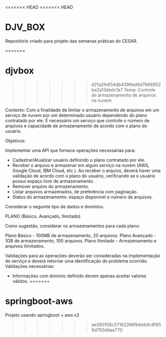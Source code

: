 <<<<<<< HEAD
<<<<<<< HEAD
# DJV_BOX
Repositório criado para projeto das semanas práticas do CESAR.

=======
# djvbox
>>>>>>> d21a2fe654db4399ed6d7668952ba2a13dedc1a7
Tema: Controle de armazenamento de arquivos na nuvem

Contexto: Com a finalidade de limitar o armazenamento de arquivos em um serviço de nuvem por um determinado usuário dependendo do plano contratado por ele. É necessário um serviço que controle o número de arquivos e capacidade de armazenamento de acordo com o plano do usuário.

Objetivos: 

Implementar uma API que fornece operações necessárias para:

- Cadastrar/Atualizar usuário definindo o plano contratado por ele.
- Receber o arquivo e armazenar em algum serviço na nuvem (AWS, Google Cloud, IBM Cloud, etc.). Ao receber o arquivo, deverá haver uma validação de acordo com o plano do usuário, verificando se o usuário possui espaço livre de armazenamento.
- Remover arquivo do armazenamento.
- Listar arquivos armazenados, de preferência com paginação.
- Status do armazenamento: espaço disponível e número de arquivos.

Considerar o seguinte tipo de dados e domínios.

PLANO (Básico, Avançado, Ilimitado)

Como sugestão, considerar os armazenamentos para cada plano: 


Plano Básico - 100MB de armazenamento, 20 arquivos.
Plano Avançado - 1GB de armazenamento, 100 arquivos.
Plano Ilimitado - Armazenamento e arquivos ilimitados.

Validações para as operações deverão ser consideradas na implementação do serviço e deverá retornar uma identificação do problema ocorrido. Validações necessárias:

- Informações com domínio definido devem apenas aceitar valores válidos.
=======
# springboot-aws
Projeto usando springboot + aws s3
>>>>>>> ae390158c57162396fb6eb9c8f859d793ddae770
